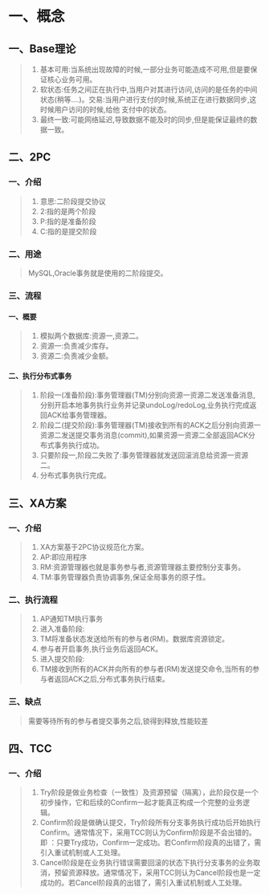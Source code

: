 # 一、概念

##  一、Base理论

> 1. 基本可用:当系统出现故障的时候,一部分业务可能造成不可用,但是要保证核心业务可用。
> 2. 软状态:任务之间正在执行中,当用户对其进行访问,访问的是任务的中间状态(稍等....)。交易:当用户进行支付的时候,系统正在进行数据同步,这时候用户访问的时候,给他 支付中的状态。
> 3. 最终一致:可能网络延迟,导致数据不能及时的同步,但是能保证最终的数据一致。

## 二、2PC

### 一、介绍

> 1. 意思:二阶段提交协议
> 2. 2:指的是两个阶段
> 3. P:指的是准备阶段
> 4. C:指的是提交阶段

### 二、用途

> MySQL,Oracle事务就是使用的二阶段提交。

### 三、流程

#### 一、概要

> 1. 模拟两个数据库:资源一,资源二。
> 2. 资源一:负责减少库存。
> 3. 资源二:负责减少金额。

#### 二、执行分布式事务

> 1. 阶段一(准备阶段):事务管理器(TM)分别向资源一资源二发送准备消息,分别开启本地事务执行业务并记录undoLog/redoLog,业务执行完成返回ACK给事务管理器。
> 2. 阶段二(提交阶段):事务管理器(TM)接收到所有的ACK之后分别向资源一资源二发送提交事务消息(commit),如果资源一资源二全部返回ACK分布式事务执行成功。
> 3. 只要阶段一,阶段二失败了:事务管理器就发送回滚消息给资源一资源二。
> 4. 分布式事务执行完成。

## 三、XA方案

### 一、介绍

> 1. XA方案基于2PC协议规范化方案。
> 2. AP:即应用程序
> 3. RM:资源管理器也就是事务参与者,资源管理器主要控制分支事务。
> 4. TM:事务管理器负责协调事务,保证全局事务的原子性。

### 二、执行流程

> 1. AP通知TM执行事务
> 2. 进入准备阶段:
> 3. TM将准备状态发送给所有的参与者(RM)。数据库资源锁定。
> 4. 参与者开启事务,执行业务后返回ACK。
> 5. 进入提交阶段:
> 6. TM接收到所有的ACK并向所有的参与者(RM)发送提交命令,当所有的参与者返回ACK之后,分布式事务执行结束。

### 三、缺点

> 需要等待所有的参与者提交事务之后,锁得到释放,性能较差

## 四、TCC

### 一、介绍

> 1. Try阶段是做业务检查（一致性）及资源预留（隔离），此阶段仅是一个初步操作，它和后续的Confirm一起才能真正构成一个完整的业务逻辑。
> 2. Confirm阶段是做确认提交，Try阶段所有分支事务执行成功后开始执行Confirm。通常情况下，采用TCC则认为Confirm阶段是不会出错的。即 ：只要Try成功，Confirm一定成功。若Confirm阶段真的出错了，需引入重试机制或人工处理。
> 3. Cancel阶段是在业务执行错误需要回滚的状态下执行分支事务的业务取消，预留资源释放。通常情况下，采用TCC则认为Cancel阶段也是一定成功的。若Cancel阶段真的出错了，需引入重试机制或人工处理。





